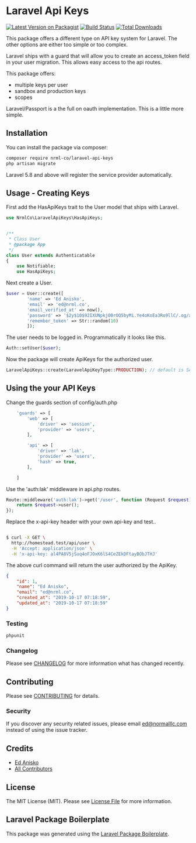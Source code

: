 # Laravel Api Keys

[![Latest Version on Packagist](https://img.shields.io/packagist/v/nrml-co/laravel-api-keys.svg?style=flat-square)](https://packagist.org/packages/nrml-co/laravel-api-keys)
[![Build Status](https://img.shields.io/travis/nrml-co/laravel-api-keys/master.svg?style=flat-square)](https://travis-ci.org/nrml-co/laravel-api-keys)
[![Total Downloads](https://img.shields.io/packagist/dt/nrml-co/laravel-api-keys.svg?style=flat-square)](https://packagist.org/packages/nrml-co/laravel-api-keys)
<!--
[![Quality Score](https://img.shields.io/scrutinizer/g/nrml-co/laravel-api-keys.svg?style=flat-square)](https://scrutinizer-ci.com/g/nrml-co/laravel-api-keys)
-->


This package offers a different type on API key system for Laravel.  The other options are either too simple or too complex.

Laravel ships with a guard that will allow you to create an access_token field in your user migration.  This allows easy
access to the api routes.

This package offers:
- multiple keys per user
- sandbox and production keys
- scopes

Laravel/Passport is a the full on oauth implementation.  This is a little more simple.     

## Installation

You can install the package via composer:

```bash
composer require nrml-co/laravel-api-keys
php artisan migrate
```
Laravel 5.8 and above will register the service provider automatically.

## Usage - Creating Keys
First add the HasApiKeys trait to the User model that ships with Laravel.
```php
use NrmlCo\LaravelApiKeys\HasApiKeys;


/**
 * Class User
 * @package App
 */
class User extends Authenticatable
{
    use Notifiable;
    use HasApiKeys;

```

Next create a User.  
``` php
$user = User::create([
        'name' => 'Ed Anisko',
        'email' => 'ed@nrml.co',
        'email_verified_at' => now(),
        'password' => '$2y$10$92IXUNpkjO0rOQ5byMi.Ye4oKoEa3Ro9llC/.og/at2.uheWG/igi', // password
        'remember_token' => Str::random(10)
        ]);
```

The user needs to be logged in.  Programmatically it looks like this.  
``` php
Auth::setUser($user);
```

Now the package will create ApiKeys for the authorized user.   
``` php
LaravelApiKeys::create(LaravelApiKeyType::PRODUCTION); // default is SANDBOX
```

## Using the your API Keys
Change the guards section of config/auth.php
``` php
    'guards' => [
        'web' => [
            'driver' => 'session',
            'provider' => 'users',
        ],

        'api' => [
            'driver' => 'lak',
            'provider' => 'users',
            'hash' => true,
        ],

    ]
```


Use the 'auth:lak' middleware in api.php routes.
``` php
Route::middleware('auth:lak')->get('/user', function (Request $request) {
    return $request->user();
});
```

Replace the x-api-key header with your own api-key and test..
``` bash

$ curl -X GET \
  http://homestead.test/api/user \
  -H 'Accept: application/json' \
  -H 'x-api-key: al4PA8V5jSuq4oFJOxK6lS4CeZEkDFtayBObJTHJ'

```
The above curl command will return the user authorized by the ApiKey.
```json
{
    "id": 1,
    "name": "Ed Anisko",
    "email": "ed@nrml.co",    
    "created_at": "2019-10-17 07:18:59",
    "updated_at": "2019-10-17 07:18:59"
}
```
### Testing

``` bash
phpunit 
```

### Changelog

Please see [CHANGELOG](CHANGELOG.md) for more information what has changed recently.

## Contributing

Please see [CONTRIBUTING](CONTRIBUTING.md) for details.

### Security

If you discover any security related issues, please email ed@normalllc.com instead of using the issue tracker.

## Credits

- [Ed Anisko](https://github.com/nrml-co)
- [All Contributors](../../contributors)

## License

The MIT License (MIT). Please see [License File](LICENSE.md) for more information.

## Laravel Package Boilerplate

This package was generated using the [Laravel Package Boilerplate](https://laravelpackageboilerplate.com).
